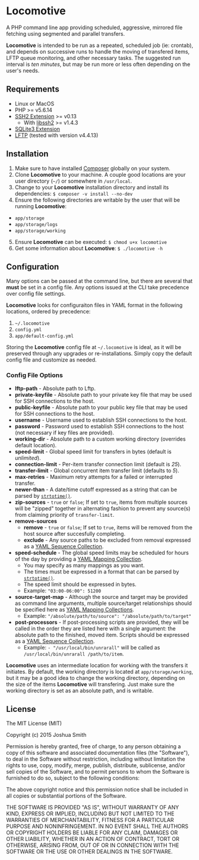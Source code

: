 # Locomotive
A PHP command line app providing scheduled, aggressive, mirrored file fetching
using segmented and parallel transfers.

**Locomotive** is intended to be run as a repeated, scheduled job (ie: crontab), and
depends on successive runs to handle the moving of transfered items, LFTP queue monitoring,
and other necessary tasks. The suggested run interval is *ten minutes*, but may be run more
or less often depending on the user's needs.

Requirements
------------

* Linux or MacOS
* PHP >= v5.6.14
* [SSH2 Extension](http://www.php.net/manual/en/book.ssh2.php) >= v0.13
  * With [libssh2](https://www.libssh2.org) >= v1.4.3
* [SQLite3 Extension](http://php.net/manual/en/book.sqlite3.php)
* [LFTP](http://lftp.yar.ru) (tested with version v4.4.13)

Installation
------------

1. Make sure to have installed [Composer](https://getcomposer.org/) globally on
your system.
2. Clone **Locomotive** to your machine. A couple good locations are your user
directory (`~/`) or somewhere in `/usr/local`.
3. Change to your **Locomotive** installation directory and install its
dependencies: `$ composer -v install --no-dev`
4. Ensure the following directories are writable by the user that will be
running **Locomotive**:
  * `app/storage`
  * `app/storage/logs`
  * `app/storage/working`
5. Ensure **Locomotive** can be executed: `$ chmod u+x locomotive`
6. Get some information about **Locomotive**: `$ ./locomotive -h`

Configuration
-------------

Many options can be passed at the command line, but there are several that **must**
be set in a config file. Any options issued at the CLI take precedence over
config file settings.

**Locomotive** looks for configuraiton files in YAML format in the following
locations, ordered by precedence:

1. `~/.locomotive`
2. `config.yml`
3. `app/default-config.yml`

Storing the **Locomotive** config file at `~/.locomotive` is ideal, as it will
be preserved through any upgrades or re-installations. Simply copy the default
config file and customize as needed.

### Config File Options

* **lftp-path** - Absolute path to Lftp.
* **private-keyfile** - Absolute path to your private key file that may be used for SSH connections to the host.
* **public-keyfile** - Absolute path to your public key file that may be used for SSH connections to the host.
* **username** - Username used to establish SSH connections to the host.
* **password** - Password used to establish SSH connections to the host (not necessary if key files are provided).
* **working-dir** - Absolute path to a custom working directory (overrides default location).
* **speed-limit** - Global speed limit for transfers in bytes (default is *unlimited*).
* **connection-limit** - Per-item transfer connection limit (default is *25*).
* **transfer-limit** - Global concurrent item transfer limit (defaults to *5*).
* **max-retries** - Maximum retry attempts for a failed or interrupted transfer.
* **newer-than** - A date/time cutoff expressed as a string that can be parsed by [`strtotime()`](http://php.net/manual/en/function.strtotime.php).
* **zip-sources** - `true` or `false`; If set to `true`, items from multiple sources will be "zipped" together in alternating fashion to prevent any source(s) from claiming priority of `transfer-limit`.
* **remove-sources**
  * **remove** - `true` or `false`; If set to `true`, items will be removed from the host source after succesfully completing.
  * **exclude** - Any source paths to be excluded from removal expressed as a [YAML Sequence Collection](https://symfony.com/doc/current/components/yaml/yaml_format.html#collections).
* **speed-schedule** - The global speed limits may be scheduled for hours of the day by providing a [YAML Mapping Collection](https://symfony.com/doc/current/components/yaml/yaml_format.html#collections).
  * You may specify as many mappings as you want.
  * The times must be expressed in a format that can be parsed by [`strtotime()`](http://php.net/manual/en/function.strtotime.php).
  * The speed limit should be expressed in bytes.
  * Example: `"03:00-06:00": 51200`
* **source-target-map** - Although the source and target may be provided as command line arguments, multiple source/target relationships should be specified here as [YAML Mapping Collections](https://symfony.com/doc/current/components/yaml/yaml_format.html#collections).
  * Example: `"/absolute/path/to/source": "/absolute/path/to/target"`
* **post-processors** - If post-processing scripts are provided, they will be called in the order they are listed here with a single argument: the absolute path to the finished, moved item. Scripts should be expressed as a [YAML Sequence Collection](https://symfony.com/doc/current/components/yaml/yaml_format.html#collections).
  * Example: `- "/usr/local/bin/unrarall"` will be called as `/usr/local/bin/unrarall /path/to/item`.

**Locomotive** uses an intermediate location for working with the transfers it
initiates. By default, the working directory is located at `app/storage/working`,
but it may be a good idea to change the working directory, depending on the
size of the items **Locomotive** will transfering. Just make sure the working
directory is set as an absolute path, and is writable.

License
-------------

The MIT License (MIT)

Copyright (c) 2015 Joshua Smith

Permission is hereby granted, free of charge, to any person obtaining a copy
of this software and associated documentation files (the "Software"), to deal
in the Software without restriction, including without limitation the rights
to use, copy, modify, merge, publish, distribute, sublicense, and/or sell
copies of the Software, and to permit persons to whom the Software is
furnished to do so, subject to the following conditions:

The above copyright notice and this permission notice shall be included in all
copies or substantial portions of the Software.

THE SOFTWARE IS PROVIDED "AS IS", WITHOUT WARRANTY OF ANY KIND, EXPRESS OR
IMPLIED, INCLUDING BUT NOT LIMITED TO THE WARRANTIES OF MERCHANTABILITY,
FITNESS FOR A PARTICULAR PURPOSE AND NONINFRINGEMENT. IN NO EVENT SHALL THE
AUTHORS OR COPYRIGHT HOLDERS BE LIABLE FOR ANY CLAIM, DAMAGES OR OTHER
LIABILITY, WHETHER IN AN ACTION OF CONTRACT, TORT OR OTHERWISE, ARISING FROM,
OUT OF OR IN CONNECTION WITH THE SOFTWARE OR THE USE OR OTHER DEALINGS IN THE
SOFTWARE.
